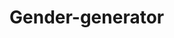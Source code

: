 # Gender-generator
                                                                         
                                  
                                          
                                                          
                                                   
                                                                                                                     
                                                                                                                            
                                     
